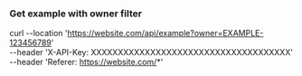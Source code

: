 ### Get example with owner filter
curl --location 'https://website.com/api/example?owner=EXAMPLE-123456789' \
--header 'X-API-Key: XXXXXXXXXXXXXXXXXXXXXXXXXXXXXXXXXXXXX' \
--header 'Referer: https://website.com/*'